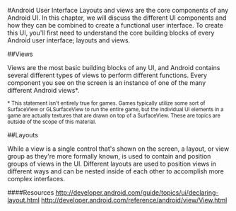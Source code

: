 #Android User Interface
Layouts and views are the core components of any Android UI. In this chapter, we will discuss the different UI components and how they can be combined to create a functional user interface.  To create this UI, you'll first need to understand the core building blocks of every Android user interface; layouts and views. 

##Views

Views are the most basic building blocks of any UI, and Android contains several different types of views to perform different functions. Every component you see on the screen is an instance of one of the many different Android views*.

<sub>* This statement isn't entirely true for games. Games typically utilize some sort of SurfaceView or GLSurfaceView to run the entire game, but the individual UI elements in a game are actually textures that are drawn on top of a SurfaceView. These are topics are outside of the scope of this material.</sub>

##Layouts

While a view is a single control that's shown on the screen, a layout, or view group as they're more formally known, is used to contain and position groups of views in the UI. Different layouts are used to position views in different ways and can be nested inside of each other to accomplish more complex interfaces. 

####Resources
http://developer.android.com/guide/topics/ui/declaring-layout.html
http://developer.android.com/reference/android/view/View.html
